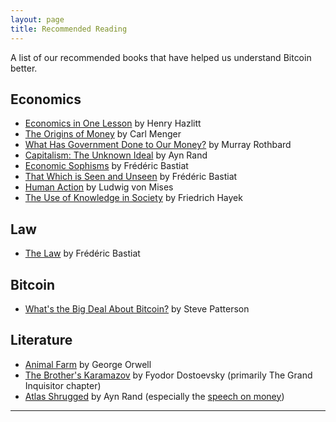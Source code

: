```yaml
---
layout: page
title: Recommended Reading
---
```


A list of our recommended books that have helped us understand Bitcoin better.

## Economics

- [Economics in One Lesson](https://amzn.to/2TZaLX0) by Henry Hazlitt
- [The Origins of Money](https://amzn.to/2NXoObC) by Carl Menger
- [What Has Government Done to Our Money?](https://amzn.to/37yKqTO) by Murray Rothbard
- [Capitalism: The Unknown Ideal](https://amzn.to/30VF02k) by Ayn Rand
- [Economic Sophisms](https://amzn.to/37s7LGF) by Frédéric Bastiat
- [That Which is Seen and Unseen](https://amzn.to/37s7LGF) by Frédéric Bastiat
- [Human Action](https://amzn.to/2voWSar) by Ludwig von Mises
- [The Use of Knowledge in Society](https://amzn.to/2TTNlSV) by Friedrich Hayek

## Law

- [The Law](https://amzn.to/2NZ9YBD) by Frédéric Bastiat

## Bitcoin

- [What's the Big Deal About Bitcoin?](https://amzn.to/37obDs2) by Steve Patterson

## Literature

- [Animal Farm](https://amzn.to/3aI3u3Q) by George Orwell
- [The Brother's Karamazov](https://amzn.to/3aJcG84) by Fyodor Dostoevsky (primarily The Grand Inquisitor chapter)
- [Atlas Shrugged](https://amzn.to/2RSIL4u) by Ayn Rand (especially the [speech on money](https://www.capitalismmagazine.com/2002/08/franciscos-money-speech/))

---
